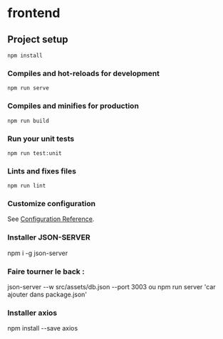 # frontend

## Project setup
```
npm install
```

### Compiles and hot-reloads for development
```
npm run serve
```

### Compiles and minifies for production
```
npm run build
```

### Run your unit tests
```
npm run test:unit
```

### Lints and fixes files
```
npm run lint
```

### Customize configuration
See [Configuration Reference](https://cli.vuejs.org/config/).

### Installer JSON-SERVER
npm i -g json-server

### Faire tourner le back :
json-server --w src/assets/db.json --port 3003
ou 
npm run server 'car ajouter dans package.json'
### Installer axios
npm install --save axios